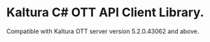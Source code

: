 # Kaltura C# OTT API Client Library.
Compatible with Kaltura OTT server version 5.2.0.43062 and above.
